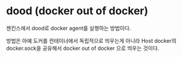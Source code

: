 # dood (docker out of docker)

젠킨스에서 dood로 docker agent를 실행하는 방법이다.

방법은 아예 도커를 컨테이너에서 독립적으로 띄우는게 아니라 Host docker의 docker.sock을 공유해서 docker out of docker 으로 띄우는 것이다.

